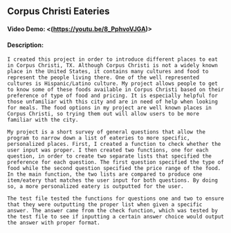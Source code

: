 ## Corpus Christi Eateries
#### Video Demo:  <(https://youtu.be/8_PphvoVJGA)>
#### Description:
    I created this project in order to introduce different places to eat in Corpus Christi, TX. Although Corpus Christi is not a widely known place in the United States, it contains many cultures and food to represent the people living there. One of the well represented cultures is Hispanic/Latino culture. My project allows people to get to know some of these foods available in Corpus Christi based on their preference of type of food and pricing. It is especially helpful for those unfamiliar with this city and are in need of help when looking for meals. The food options in my project are well known places in Corpus Christi, so trying them out will allow users to be more familiar with the city.
    
    My project is a short survey of general questions that allow the program to narrow down a list of eateries to more specific, personalized places. First, I created a function to check whether the user input was proper. I then created two functions, one for each question, in order to create two separate lists that specified the preference for each question. The first question specified the type of food while the second question specified the price range of the food. In the main function, the two lists are compared to produce one item/eatery that matches the user input for both questions. By doing so, a more personalized eatery is outputted for the user. 
    
    The test file tested the functions for questions one and two to ensure that they were outputting the proper list when given a specific answer. The answer came from the check function, which was tested by the test file to see if inputting a certain answer choice would output the answer with proper format.
